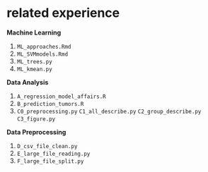 #  related experience

**Machine Learning**
1.  `ML_approaches.Rmd`
2.  `ML_SVMmodels.Rmd`
3.  `ML_trees.py`
4.  `ML_kmean.py`

**Data Analysis**
1.  `A_regression_model_affairs.R`
2.  `B_prediction_tumors.R`
3.  `C0_preprocessing.py`
    `C1_all_describe.py`
    `C2_group_describe.py`
    `C3_figure.py`

**Data Preprocessing**
1.  `D_csv_file_clean.py`
2.  `E_large_file_reading.py`
3.  `F_large_file_split.py`